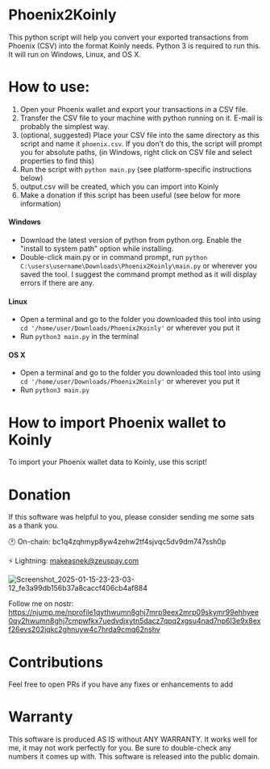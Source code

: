 # Phoenix2Koinly
This python script will help you convert your exported transactions from Phoenix (CSV) into the format Koinly needs. Python 3 is required to run this. It will run on Windows, Linux, and OS X. 

# How to use:
1. Open your Phoenix wallet and export your transactions in a CSV file.
2. Transfer the CSV file to your machine with python running on it. E-mail is probably the simplest way.
3. (optional, suggested) Place your CSV file into the same directory as this script and name it `phoenix.csv`. If you don't do this, the script will prompt you for absolute paths, (in Windows, right click on CSV file and select properties to find this)
4. Run the script with `python main.py` (see platform-specific instructions below)
5. output.csv will be created, which you can import into Koinly
6. Make a donation if this script has been useful (see below for more information)


<h4>Windows</h4>

 - Download the latest version of python from python.org. Enable the "install to system path" option while installing.
 - Double-click main.py or in command prompt, run `python C:\users\username\Downloads\Phoenix2Koinly\main.py` or wherever you saved the tool. I suggest the command prompt method as it will display errors if there are any.

<h4>Linux</h4>

 - Open a terminal and go to the folder you downloaded this tool into using `cd '/home/user/Downloads/Phoenix2Koinly'` or wherever you put it
 - Run `python3 main.py` in the terminal

<h4>OS X</h4>

 - Open a terminal and go to the folder you downloaded this tool into using `cd '/home/user/Downloads/Phoenix2Koinly'` or wherever you put it
 - Run `python3 main.py`

# How to import Phoenix wallet to Koinly

To import your Phoenix wallet data to Koinly, use this script!

# Donation

If this software was helpful to you, please consider sending me some sats as a thank you.

🕐 On-chain: bc1q4zqhmyp8yw4zehw2tf4sjvqc5dv9dm747ssh0p

⚡ Lightning: makeasnek@zeuspay.com 

![Screenshot_2025-01-15-23-23-03-12_fe3a99db156b37a8caccf406cb4af884](https://github.com/user-attachments/assets/f199cd5d-c0dc-458e-bbd6-ad9a929da222)

Follow me on nostr: https://njump.me/nprofile1qythwumn8ghj7mrp9eex2mrp09skymr99ehhyee0qy2hwumn8ghj7cmpwfkx7uedvdjxytn5dacz7qpq2xgsu4nad7np6l3e9x8exf26evs202jqkc2ghnuyw4c7hrda9cmq62nshv

# Contributions

Feel free to open PRs if you have any fixes or enhancements to add

# Warranty

This software is produced AS IS without ANY WARRANTY. It works well for me, it may not work perfectly for you. Be sure to double-check any numbers it comes up with. This software is released into the public domain. 
